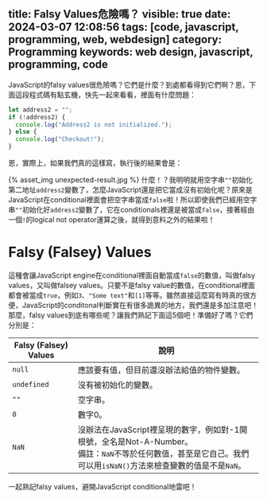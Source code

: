 title: Falsy Values危險嗎？
visible: true
date: 2024-03-07 12:08:56
tags: [code, javascript, programming, web, webdesign]
category: Programming
keywords: web design, javascript, programming, code
---
JavaScript的falsy values很危險嗎？它們是什麼？到處都看得到它們啊？恩，下面這段程式碼有點玄機，快先一起來看看，裡面有什麼問題：
```javascript
let address2 = "";
if (!address2) {
  console.log("Address2 is not initialized.");
} else {
  console.log("Checkout!");
}
```
恩，實際上，如果我們真的這樣寫，執行後的結果會是：
<!-- more -->
{% asset_img unexpected-result.jpg %}
什麼！？我明明就用空字串`""`初始化第二地址`address2`變數了，怎麼JavaScript還是把它當成沒有初始化呢？原來是JavaScript在conditional裡面會把空字串當成`false`啦！所以即使我們已經用空字串`""`初始化好`address2`變數了，它在conditionals裡還是被當成`false`，接著經由一個`!`的logical not operator運算之後，就得到意料之外的結果啦！

# Falsy (Falsey) Values
這種會讓JavaScript engine在conditional裡面自動當成`false`的數值，叫做falsy values，又叫做falsey values。只要不是falsy value的數值，在conditional裡面都會被當成`true`，例如`3`、`"Some text"`和`[1]`等等。雖然直接這麼寫有時真的很方便，JavaScript的conditonal判斷實在有很多詭異的地方，我們還是多加注意吧！那麼，falsy values到底有哪些呢？讓我們熟記下面這5個吧！準備好了嗎？它們分別是：

| Falsy (Falsey) Values | 說明                                                                                             |
|-----------------------|--------------------------------------------------------------------------------------------------|
| `null`                | 應該要有值，但目前還沒辦法給值的物件變數。                                                              |
| `undefined`           | 沒有被初始化的變數。                                                                                |
| `""`                  | 空字串。                                                                                          |
| `0`                   | 數字0。                                                                                          |
| `NaN`                 | 沒辦法在JavaScript裡呈現的數字，例如對-1開根號，全名是Not-A-Number。<br />備註：`NaN`不等於任何數值，甚至是它自己。我們可以用`isNaN()`方法來檢查變數的值是不是`NaN`。 |

一起熟記falsy values，避開JavaScript conditional地雷吧！
